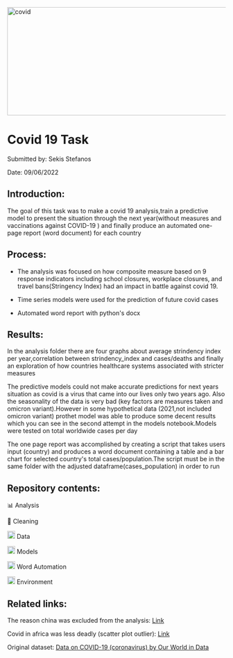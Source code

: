 <img title="covid task" alt="covid" width="1000" height="250" src="https://fv9-4.failiem.lv/thumb_show.php?i=kcw6tbqzk&view" />

# Covid 19 Task 
Submitted by: Sekis Stefanos 

Date: 09/06/2022

## Introduction:

The goal of this task was to make a covid 19 analysis,train a predictive model to present 
the situation through the next year(without measures and vaccinations against COVID-19 ) and finally
produce an automated one-page report (word document) for each country

## Process:

- The analysis was focused on how composite measure based on 9 response indicators including school closures, workplace closures, and travel bans(Stringency Index)
  had an impact in battle against covid 19.
  
- Time series models were used for the prediction of future covid cases

- Automated word report with python's docx
  

## Results:

In the analysis folder there are four graphs about average strindency index per year,correlation between strindency_index and cases/deaths and finally
an exploration of how countries healthcare systems associated with stricter measures

The predictive models could not make accurate predictions for next years situation as covid is a virus that came into our lives only two years ago.
Also the seasonality of the data is very bad (key factors are measures taken and omicron variant).However in some hypothetical data 
(2021,not included omicron variant) prothet model was able to produce some decent results which you can see in the second attempt in the models notebook.Models were tested on total worldwide cases per day

The one page report was accomplished by creating a script that takes users input (country) and produces a word document containing a table and a bar chart
for selected country's total cases/population.The script must be in the same folder with the adjusted dataframe(cases_population) in order to run

## Repository contents:
:bar_chart: Analysis

:broom: Cleaning

<img title="data" alt="data" width="18" height="18" src="https://cdn.icon-icons.com/icons2/2566/PNG/512/data_icon_153327.png" />  Data 

<img title="time series" alt="model" width="18" height="18" src="https://cdn-icons-png.flaticon.com/512/6361/6361000.png" />  Models

<img title="word report" alt="word report" width="18" height="18" src="https://upload.wikimedia.org/wikipedia/commons/thumb/f/fb/.docx_icon.svg/1200px-.docx_icon.svg.png" />  Word Automation

<img title="env" alt="virtualenv" width="18" height="18" src="https://cdn.tutsplus.com/cdn-cgi/image/width=300/net/uploads/2013/05/python-power-400.jpg" />  Environment

## Related links:
The reason china was excluded from the analysis: <a href="https://en.wikipedia.org/wiki/COVID-19_misinformation_by_China">Link</a>

Covid in africa was less deadly (scatter plot outlier): <a href="https://gdc.unicef.org/resource/coronavirus-africa-five-reasons-why-covid-19-has-been-less-deadly-elsewhere">Link</a>

Original dataset: [Data on COVID-19 (coronavirus) by Our World in Data](https://github.com/owid/covid-19-data/tree/master/public/data)
